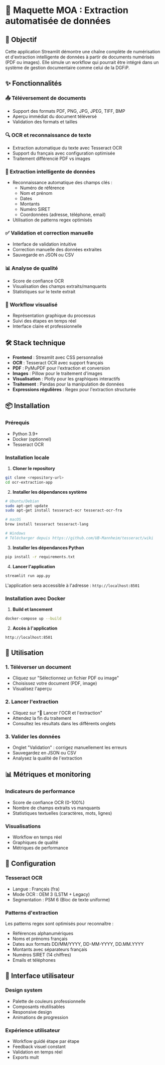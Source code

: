 # 🧩 Maquette MOA : Extraction automatisée de données

## 🎯 Objectif

Cette application Streamlit démontre une chaîne complète de numérisation et d'extraction intelligente de données à partir de documents numérisés (PDF ou images). Elle simule un workflow qui pourrait être intégré dans un système de gestion documentaire comme celui de la DGFiP.

## ✨ Fonctionnalités

### 📤 Téléversement de documents
- Support des formats PDF, PNG, JPG, JPEG, TIFF, BMP
- Aperçu immédiat du document téléversé
- Validation des formats et tailles

### 🔍 OCR et reconnaissance de texte
- Extraction automatique du texte avec Tesseract OCR
- Support du français avec configuration optimisée
- Traitement différencié PDF vs images

### 🧠 Extraction intelligente de données
- Reconnaissance automatique des champs clés :
  - Numéro de référence
  - Nom et prénom
  - Dates
  - Montants
  - Numéro SIRET
  - Coordonnées (adresse, téléphone, email)
- Utilisation de patterns regex optimisés

### ✅ Validation et correction manuelle
- Interface de validation intuitive
- Correction manuelle des données extraites
- Sauvegarde en JSON ou CSV

### 📊 Analyse de qualité
- Score de confiance OCR
- Visualisation des champs extraits/manquants
- Statistiques sur le texte extrait

### 🔄 Workflow visualisé
- Représentation graphique du processus
- Suivi des étapes en temps réel
- Interface claire et professionnelle

## 🛠️ Stack technique

- **Frontend** : Streamlit avec CSS personnalisé
- **OCR** : Tesseract OCR avec support français
- **PDF** : PyMuPDF pour l'extraction et conversion
- **Images** : Pillow pour le traitement d'images
- **Visualisation** : Plotly pour les graphiques interactifs
- **Traitement** : Pandas pour la manipulation de données
- **Expressions régulières** : Regex pour l'extraction structurée

## 📦 Installation

### Prérequis
- Python 3.9+
- Docker (optionnel)
- Tesseract OCR

### Installation locale

1. **Cloner le repository**
```bash
git clone <repository-url>
cd ocr-extraction-app
```

2. **Installer les dépendances système**
```bash
# Ubuntu/Debian
sudo apt-get update
sudo apt-get install tesseract-ocr tesseract-ocr-fra

# macOS
brew install tesseract tesseract-lang

# Windows
# Télécharger depuis https://github.com/UB-Mannheim/tesseract/wiki
```

3. **Installer les dépendances Python**
```bash
pip install -r requirements.txt
```

4. **Lancer l'application**
```bash
streamlit run app.py
```

L'application sera accessible à l'adresse : `http://localhost:8501`

### Installation avec Docker

1. **Build et lancement**
```bash
docker-compose up --build
```

2. **Accès à l'application**
```
http://localhost:8501
```

## 🚀 Utilisation

### 1. Téléverser un document
- Cliquez sur "Sélectionnez un fichier PDF ou image"
- Choisissez votre document (PDF, image)
- Visualisez l'aperçu

### 2. Lancer l'extraction
- Cliquez sur "🧠 Lancer l'OCR et l'extraction"
- Attendez la fin du traitement
- Consultez les résultats dans les différents onglets

### 3. Valider les données
- Onglet "Validation" : corrigez manuellement les erreurs
- Sauvegardez en JSON ou CSV
- Analysez la qualité de l'extraction

## 📊 Métriques et monitoring

### Indicateurs de performance
- Score de confiance OCR (0-100%)
- Nombre de champs extraits vs manquants
- Statistiques textuelles (caractères, mots, lignes)

### Visualisations
- Workflow en temps réel
- Graphiques de qualité
- Métriques de performance

## 🔧 Configuration

### Tesseract OCR
- Langue : Français (fra)
- Mode OCR : OEM 3 (LSTM + Legacy)
- Segmentation : PSM 6 (Bloc de texte uniforme)

### Patterns d'extraction
Les patterns regex sont optimisés pour reconnaître :
- Références alphanumériques
- Noms et prénoms français
- Dates aux formats DD/MM/YYYY, DD-MM-YYYY, DD.MM.YYYY
- Montants avec séparateurs français
- Numéros SIRET (14 chiffres)
- Emails et téléphones

## 🎨 Interface utilisateur

### Design system
- Palette de couleurs professionnelle
- Composants réutilisables
- Responsive design
- Animations de progression

### Expérience utilisateur
- Workflow guidé étape par étape
- Feedback visuel constant
- Validation en temps réel
- Exports mult